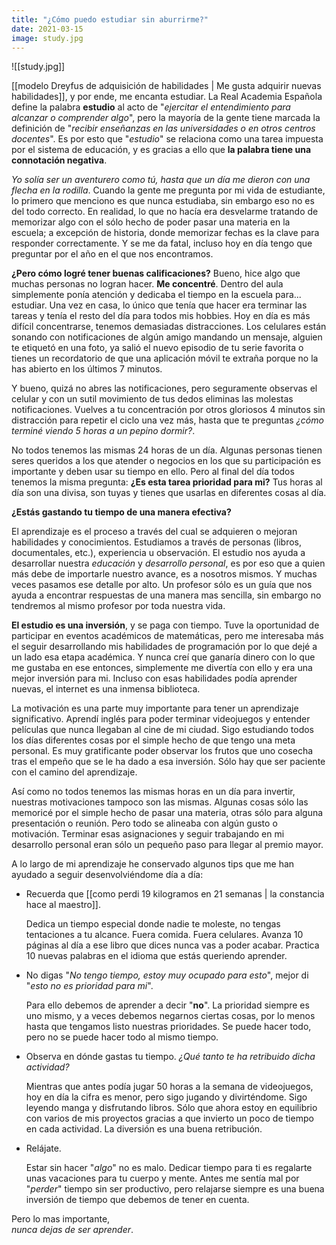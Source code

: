 ```yaml
---
title: "¿Cómo puedo estudiar sin aburrirme?"
date: 2021-03-15
image: study.jpg
---
```


![[study.jpg]]

[[modelo Dreyfus de adquisición de habilidades | Me gusta adquirir nuevas habilidades]], y por ende, me encanta estudiar. La Real Academia Española define la palabra **estudio** al acto de "*ejercitar el entendimiento para alcanzar o comprender algo*", pero la mayoría de la gente tiene marcada la definición de "*recibir enseñanzas en las universidades o en otros centros docentes*". Es por esto que "*estudio*" se relaciona como una tarea impuesta por el sistema de educación, y es gracias a ello que **la palabra tiene una connotación negativa**.

*Yo solía ser un aventurero como tú, hasta que un día me dieron con una flecha en la rodilla*. Cuando la gente me pregunta por mi vida de estudiante, lo primero que menciono es que nunca estudiaba, sin embargo eso no es del todo correcto. En realidad, lo que no hacía era desvelarme tratando de memorizar algo con el sólo hecho de poder pasar una materia en la escuela; a excepción de historia, donde memorizar fechas es la clave para responder correctamente. Y se me da fatal, incluso hoy en día tengo que preguntar por el año en el que nos encontramos.

**¿Pero cómo logré tener buenas calificaciones?** Bueno, hice algo que muchas personas no logran hacer. **Me concentré**. Dentro del aula simplemente ponía atención y dedicaba el tiempo en la escuela para... estudiar. Una vez en casa, lo único que tenía que hacer era terminar las tareas y tenía el resto del día para todos mis hobbies. Hoy en día es más difícil concentrarse, tenemos demasiadas distracciones. Los celulares están sonando con notificaciones de algún amigo mandando un mensaje, alguien te etiquetó en una foto, ya salió el nuevo episodio de tu serie favorita o tienes un recordatorio de que una aplicación móvil te extraña porque no la has abierto en los últimos 7 minutos.

Y bueno, quizá no abres las notificaciones, pero seguramente observas el celular y con un sutil movimiento de tus dedos eliminas las molestas notificaciones. Vuelves a tu concentración por otros gloriosos 4 minutos sin distracción para repetir el ciclo una vez más, hasta que te preguntas *¿cómo terminé viendo 5 horas a un pepino dormir?*.

No todos tenemos las mismas 24 horas de un día. Algunas personas tienen seres queridos a los que atender o negocios en los que su participación es importante y deben usar su tiempo en ello. Pero al final del día todos tenemos la misma pregunta: **¿Es esta tarea prioridad para mi?** Tus horas al día son una divisa, son tuyas y tienes que usarlas en diferentes cosas al día.

**¿Estás gastando tu tiempo de una manera efectiva?**

El aprendizaje es el proceso a través del cual se adquieren o mejoran habilidades y conocimientos. Estudiamos a través de personas (libros, documentales, etc.), experiencia u observación. El estudio nos ayuda a desarrollar nuestra *educación* y *desarrollo personal*, es por eso que a quien más debe de importarle nuestro avance, es a nosotros mismos. Y muchas veces pasamos ese detalle por alto. Un profesor sólo es un guía que nos ayuda a encontrar respuestas de una manera mas sencilla, sin embargo no tendremos al mismo profesor por toda nuestra vida. 

**El estudio es una inversión**, y se paga con tiempo. Tuve la oportunidad de participar en eventos académicos de matemáticas, pero me interesaba más el seguir desarrollando mis habilidades de programación por lo que dejé a un lado esa etapa académica. Y nunca creí que ganaría dinero con lo que me gustaba en ese entonces, simplemente me divertía con ello y era una mejor inversión para mi. Incluso con esas habilidades podía aprender nuevas, el internet es una inmensa biblioteca.

La motivación es una parte muy importante para tener un aprendizaje significativo. Aprendí inglés para poder terminar videojuegos y entender películas que nunca llegaban al cine de mi ciudad. Sigo estudiando todos los días diferentes cosas por el simple hecho de que tengo una meta personal. Es muy gratificante poder observar los frutos que uno cosecha tras el empeño que se le ha dado a esa inversión. Sólo hay que ser paciente con el camino del aprendizaje.

Así como no todos tenemos las mismas horas en un día para invertir, nuestras motivaciones tampoco son las mismas. Algunas cosas sólo las memoricé por el simple hecho de pasar una materia, otras sólo para alguna presentación o reunión. Pero todo se alineaba con algún gusto o motivación. Terminar esas asignaciones y seguir trabajando en mi desarrollo personal eran sólo un pequeño paso para llegar al premio mayor.

A lo largo de mi aprendizaje he conservado algunos tips que me han ayudado a seguir desenvolviéndome día a día:

- Recuerda que  [[como perdi 19 kilogramos en 21 semanas | la constancia hace al maestro]]. 
  
  Dedica un tiempo especial donde nadie te moleste, no tengas tentaciones a tu alcance. Fuera comida. Fuera celulares. Avanza 10 páginas al día a ese libro que dices nunca vas a poder acabar. Practica 10 nuevas palabras en el idioma que estás queriendo aprender.
  
- No digas "*No tengo tiempo, estoy muy ocupado para esto*", mejor di "*esto no es prioridad para mi*".

  Para ello debemos de aprender a decir "**no**". La prioridad siempre es uno mismo, y a veces debemos negarnos ciertas cosas, por lo menos hasta que tengamos listo nuestras prioridades. Se puede hacer todo, pero no se puede hacer todo al mismo tiempo.

- Observa en dónde gastas tu tiempo. *¿Qué tanto te ha retribuido dicha actividad?*

  Mientras que antes podía jugar 50 horas a la semana de videojuegos, hoy en día la cifra es menor, pero sigo jugando y divirténdome. Sigo leyendo manga y disfrutando libros. Sólo que ahora estoy en equilibrio con varios de mis proyectos gracias a que invierto un poco de tiempo en cada actividad. La diversión es una buena retribución.
  
- Relájate. 
  
  Estar sin hacer "*algo*" no es malo. Dedicar tiempo para ti es regalarte unas vacaciones para tu cuerpo y mente. Antes me sentía mal por "*perder*" tiempo sin ser productivo, pero relajarse siempre es una buena inversión de tiempo que debemos de tener en cuenta.

Pero lo mas importante, <br/>
*nunca dejas de ser aprender*.
